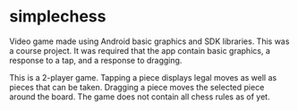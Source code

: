 simplechess
===========

Video game made using Android basic graphics and SDK libraries.
This was a course project. It was required that the app contain basic graphics, a response to a tap, and a response to dragging.

This is a 2-player game.
Tapping a piece displays legal moves as well as pieces that can be taken.
Dragging a piece moves the selected piece around the board.
The game does not contain all chess rules as of yet.
